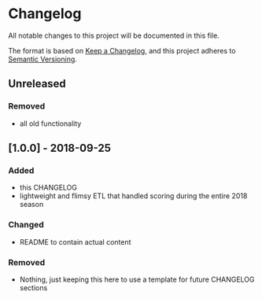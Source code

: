 # Changelog
All notable changes to this project will be documented in this file.

The format is based on [Keep a Changelog][2], and this project adheres to
[Semantic Versioning][1].

## Unreleased
### Removed
- all old functionality

## [1.0.0] - 2018-09-25
### Added
- this CHANGELOG
- lightweight and flimsy ETL that handled scoring during the entire 2018 season

### Changed
- README to contain actual content

### Removed
- Nothing, just keeping this here to use a template for future CHANGELOG
sections

[1]:https://semver.org/spec/v2.0.0.html
[2]:https://keepachangelog.com/en/1.0.0/
